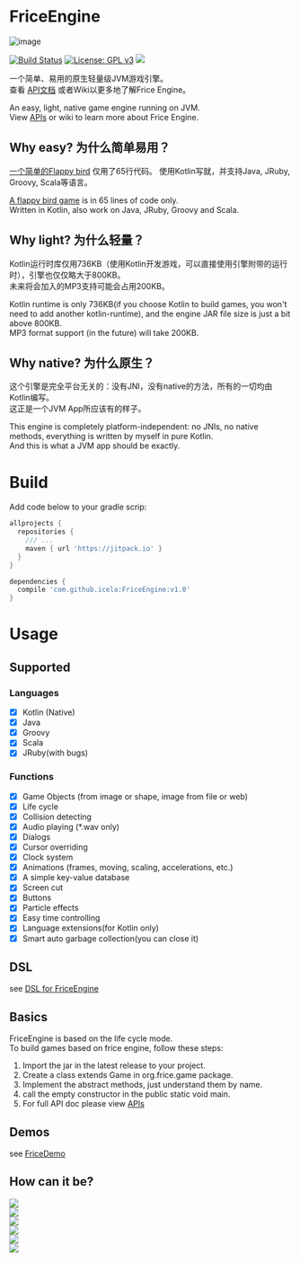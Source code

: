 # FriceEngine

![image](https://avatars1.githubusercontent.com/u/21008243)

[![Build Status](https://travis-ci.org/icela/FriceEngine.svg?branch=master)](https://travis-ci.org/icela/FriceEngine)
[![License: GPL v3](https://img.shields.io/badge/License-GPL%20v3-blue.svg)](http://www.gnu.org/licenses/gpl-3.0)
[![](https://jitpack.io/v/icela/FriceEngine.svg)](https://jitpack.io/#icela/FriceEngine)

一个简单、易用的原生轻量级JVM游戏引擎。<br/>
查看 [API文档](https://github.com/icela/FriceEngine/blob/master/apis.md) 或者Wiki以更多地了解Frice Engine。

An easy, light, native game engine running on JVM.<br/>
View [APIs](https://github.com/icela/FriceEngine/blob/master/apis.md) or wiki to learn more about Frice Engine.

## Why easy? 为什么简单易用？
[一个简单的Flappy bird](https://github.com/icela/FriceDemo/tree/master/demo/Demo7.java) 仅用了65行代码。
使用Kotlin写就，并支持Java, JRuby, Groovy, Scala等语言。

[A flappy bird game](https://github.com/icela/FriceDemo/tree/master/demo/Demo7.java) is in 65 lines of code only.<br/>
Written in Kotlin, also work on Java, JRuby, Groovy and Scala.

## Why light? 为什么轻量？
Kotlin运行时库仅用736KB（使用Kotlin开发游戏，可以直接使用引擎附带的运行时），引擎也仅仅略大于800KB。<br/>
未来将会加入的MP3支持可能会占用200KB。

Kotlin runtime is only 736KB(if you choose Kotlin to build games, you won't need to add another kotlin-runtime), and the engine JAR file size is just a bit above 800KB.<br/>
MP3 format support (in the future) will take 200KB.

## Why native? 为什么原生？
这个引擎是完全平台无关的：没有JNI，没有native的方法，所有的一切均由Kotlin编写。<br/>
这正是一个JVM App所应该有的样子。

This engine is completely platform-independent: no JNIs, no native methods, everything is written by myself in pure Kotlin.<br/>
And this is what a JVM app should be exactly.

# Build

Add code below to your gradle scrip:

```groovy
allprojects {
  repositories {
    /// ...
    maven { url 'https://jitpack.io' }
  }
}

dependencies {
  compile 'com.github.icela:FriceEngine:v1.0'
}
```

# Usage

## Supported

### Languages
- [X] Kotlin (Native)
- [X] Java
- [X] Groovy
- [X] Scala
- [X] JRuby(with bugs)

### Functions
- [X] Game Objects (from image or shape, image from file or web)
- [X] Life cycle
- [X] Collision detecting
- [X] Audio playing (*.wav only)
- [X] Dialogs
- [X] Cursor overriding
- [X] Clock system
- [X] Animations (frames, moving, scaling, accelerations, etc.)
- [X] A simple key-value database
- [X] Screen cut
- [X] Buttons
- [X] Particle effects
- [X] Easy time controlling
- [X] Language extensions(for Kotlin only)
- [X] Smart auto garbage collection(you can close it)

## DSL
see [DSL for FriceEngine](https://github.com/icela/FriceEngine-DSL)

## Basics
FriceEngine is based on the life cycle mode.<br/>
To build games based on frice engine, follow these steps:

1. Import the jar in the latest release to your project.
2. Create a class extends Game in org.frice.game package.
3. Implement the abstract methods, just understand them by name.
4. call the empty constructor in the public static void main.
5. For full API doc please view [APIs](https://github.com/icela/FriceEngine/blob/master/apis.md)

## Demos
see [FriceDemo](https://github.com/icela/FriceDemo)

## How can it be?

![](https://github.com/ice1000/ice1000.github.io/blob/master/assets/images/game/5/0.gif?raw=true)<br/>
![](https://github.com/ice1000/ice1000.github.io/blob/master/assets/images/game/5/2.gif?raw=true)<br/>
![](https://github.com/ice1000/ice1000.github.io/blob/master/assets/images/game/5/3.gif?raw=true)<br/>
![](https://github.com/ice1000/ice1000.github.io/blob/master/assets/images/game/5/4.gif?raw=true)<br/>
![](https://github.com/ice1000/ice1000.github.io/blob/master/assets/images/game/5/5.gif?raw=true)<br/>
![](https://github.com/ice1000/ice1000.github.io/blob/master/assets/images/game/5/6.gif?raw=true)<br/>
